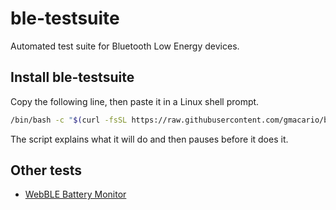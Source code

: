 # ble-testsuite

Automated test suite for Bluetooth Low Energy devices.

## Install ble-testsuite

Copy the following line, then paste it in a <!-- macOS Terminal or -->
Linux shell prompt.

```bash
/bin/bash -c "$(curl -fsSL https://raw.githubusercontent.com/gmacario/ble-testsuite/HEAD/install.sh)"
```

The script explains what it will do and then pauses before it does it.
<!-- Read about other [installation options](#). -->

<!--
## Run the tests

```bash
export VAR1=value1
export VAR2=value2
curl -fsSL https://gmacario.github.io/ble-testsuite/run.sh | sh
```
-->

## Other tests

* [WebBLE Battery Monitor](extras/BatteryMonitor)

<!-- EOF -->
